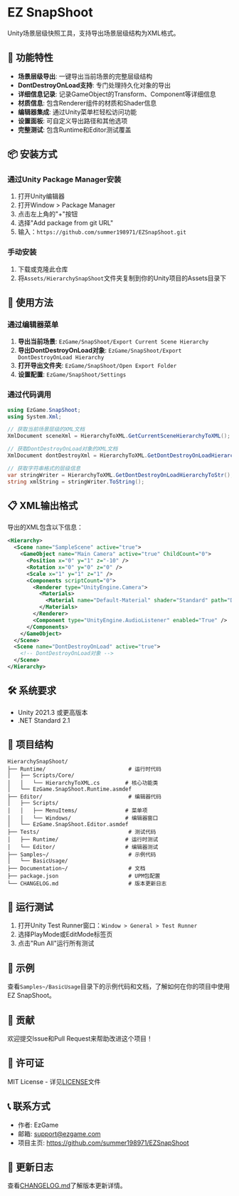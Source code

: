 # EZ SnapShoot

Unity场景层级快照工具，支持导出场景层级结构为XML格式。

## 🚀 功能特性

- **场景层级导出**: 一键导出当前场景的完整层级结构
- **DontDestroyOnLoad支持**: 专门处理持久化对象的导出
- **详细信息记录**: 记录GameObject的Transform、Component等详细信息
- **材质信息**: 包含Renderer组件的材质和Shader信息
- **编辑器集成**: 通过Unity菜单栏轻松访问功能
- **设置面板**: 可自定义导出路径和其他选项
- **完整测试**: 包含Runtime和Editor测试覆盖

## 📦 安装方式

### 通过Unity Package Manager安装

1. 打开Unity编辑器
2. 打开Window > Package Manager
3. 点击左上角的"+"按钮
4. 选择"Add package from git URL"
5. 输入：`https://github.com/summer198971/EZSnapShoot.git`

### 手动安装

1. 下载或克隆此仓库
2. 将`Assets/HierarchySnapShoot`文件夹复制到你的Unity项目的Assets目录下

## 🎯 使用方法

### 通过编辑器菜单

1. **导出当前场景**: `EzGame/SnapShoot/Export Current Scene Hierarchy`
2. **导出DontDestroyOnLoad对象**: `EzGame/SnapShoot/Export DontDestroyOnLoad Hierarchy`
3. **打开导出文件夹**: `EzGame/SnapShoot/Open Export Folder`
4. **设置配置**: `EzGame/SnapShoot/Settings`

### 通过代码调用

```csharp
using EzGame.SnapShoot;
using System.Xml;

// 获取当前场景层级的XML文档
XmlDocument sceneXml = HierarchyToXML.GetCurrentSceneHierarchyToXML();

// 获取DontDestroyOnLoad对象的XML文档
XmlDocument dontDestroyXml = HierarchyToXML.GetDontDestroyOnLoadHierarchyToXML();

// 获取字符串格式的层级信息
var stringWriter = HierarchyToXML.GetDontDestroyOnLoadHierarchyToStr();
string xmlString = stringWriter.ToString();
```

## 📋 XML输出格式

导出的XML包含以下信息：

```xml
<Hierarchy>
  <Scene name="SampleScene" active="true">
    <GameObject name="Main Camera" active="true" ChildCount="0">
      <Position x="0" y="1" z="-10" />
      <Rotation x="0" y="0" z="0" />
      <Scale x="1" y="1" z="1" />
      <Components scriptCount="0">
        <Renderer type="UnityEngine.Camera">
          <Materials>
            <Material name="Default-Material" shader="Standard" path="Default-Material" />
          </Materials>
        </Renderer>
        <Component type="UnityEngine.AudioListener" enabled="True" />
      </Components>
    </GameObject>
  </Scene>
  <Scene name="DontDestroyOnLoad" active="true">
    <!-- DontDestroyOnLoad对象 -->
  </Scene>
</Hierarchy>
```

## 🛠️ 系统要求

- Unity 2021.3 或更高版本
- .NET Standard 2.1

## 📁 项目结构

```
HierarchySnapShoot/
├── Runtime/                          # 运行时代码
│   ├── Scripts/Core/
│   │   └── HierarchyToXML.cs        # 核心功能类
│   └── EzGame.SnapShoot.Runtime.asmdef
├── Editor/                           # 编辑器代码
│   ├── Scripts/
│   │   ├── MenuItems/               # 菜单项
│   │   └── Windows/                 # 编辑器窗口
│   └── EzGame.SnapShoot.Editor.asmdef
├── Tests/                            # 测试代码
│   ├── Runtime/                     # 运行时测试
│   └── Editor/                      # 编辑器测试
├── Samples~/                         # 示例代码
│   └── BasicUsage/
├── Documentation~/                   # 文档
├── package.json                      # UPM包配置
└── CHANGELOG.md                      # 版本更新日志
```

## 🧪 运行测试

1. 打开Unity Test Runner窗口：`Window > General > Test Runner`
2. 选择PlayMode或EditMode标签页
3. 点击"Run All"运行所有测试

## 📝 示例

查看`Samples~/BasicUsage`目录下的示例代码和文档，了解如何在你的项目中使用EZ SnapShoot。

## 🤝 贡献

欢迎提交Issue和Pull Request来帮助改进这个项目！

## 📄 许可证

MIT License - 详见[LICENSE](LICENSE)文件

## 📞 联系方式

- 作者: EzGame
- 邮箱: support@ezgame.com
- 项目主页: https://github.com/summer198971/EZSnapShoot

## 🔄 更新日志

查看[CHANGELOG.md](Assets/HierarchySnapShoot/CHANGELOG.md)了解版本更新详情。
